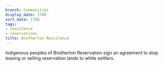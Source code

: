 ```yaml
---
branch: Communities
display_date: 1780
sort_date: 1780
tags:
- resistance
- reservations
title: Brotherton Resistance
---
```


Indigenous peoples of Brotherton Reservation sign an agreement to stop leasing or selling reservation lands to white settlers.